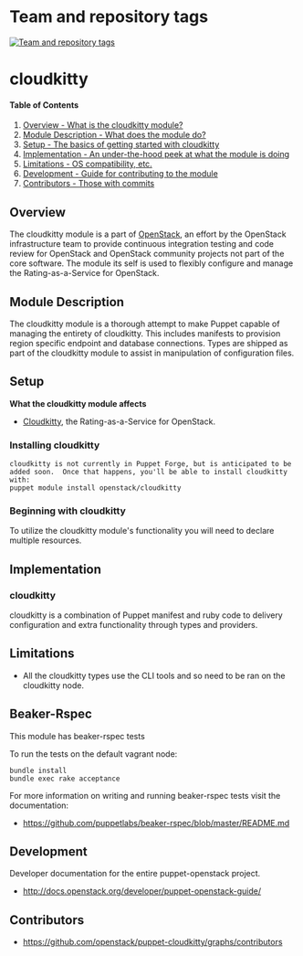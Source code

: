 Team and repository tags
========================

[![Team and repository tags](http://governance.openstack.org/badges/puppet-cloudkitty.svg)](http://governance.openstack.org/reference/tags/index.html)

<!-- Change things from this point on -->

cloudkitty
=======

#### Table of Contents

1. [Overview - What is the cloudkitty module?](#overview)
2. [Module Description - What does the module do?](#module-description)
3. [Setup - The basics of getting started with cloudkitty](#setup)
4. [Implementation - An under-the-hood peek at what the module is doing](#implementation)
5. [Limitations - OS compatibility, etc.](#limitations)
6. [Development - Guide for contributing to the module](#development)
7. [Contributors - Those with commits](#contributors)

Overview
--------

The cloudkitty module is a part of [OpenStack](https://www.openstack.org), an effort by the OpenStack infrastructure team to provide continuous integration testing and code review for OpenStack and OpenStack community projects not part of the core software.  The module its self is used to flexibly configure and manage the Rating-as-a-Service for OpenStack.

Module Description
------------------

The cloudkitty module is a thorough attempt to make Puppet capable of managing the entirety of cloudkitty.  This includes manifests to provision region specific endpoint and database connections.  Types are shipped as part of the cloudkitty module to assist in manipulation of configuration files.

Setup
-----

**What the cloudkitty module affects**

* [Cloudkitty](https://wiki.openstack.org/wiki/Cloudkitty), the Rating-as-a-Service for OpenStack.

### Installing cloudkitty

    cloudkitty is not currently in Puppet Forge, but is anticipated to be added soon.  Once that happens, you'll be able to install cloudkitty with:
    puppet module install openstack/cloudkitty

### Beginning with cloudkitty

To utilize the cloudkitty module's functionality you will need to declare multiple resources.

Implementation
--------------

### cloudkitty

cloudkitty is a combination of Puppet manifest and ruby code to delivery configuration and extra functionality through types and providers.

Limitations
------------

* All the cloudkitty types use the CLI tools and so need to be ran on the cloudkitty node.

Beaker-Rspec
------------

This module has beaker-rspec tests

To run the tests on the default vagrant node:

```shell
bundle install
bundle exec rake acceptance
```

For more information on writing and running beaker-rspec tests visit the documentation:

* https://github.com/puppetlabs/beaker-rspec/blob/master/README.md

Development
-----------

Developer documentation for the entire puppet-openstack project.

* http://docs.openstack.org/developer/puppet-openstack-guide/

Contributors
------------

* https://github.com/openstack/puppet-cloudkitty/graphs/contributors
